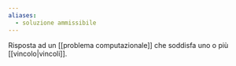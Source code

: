 ```yaml
---
aliases:
  - soluzione ammissibile
---
```


Risposta ad un [[problema computazionale]] che soddisfa uno o più [[vincolo|vincoli]].
